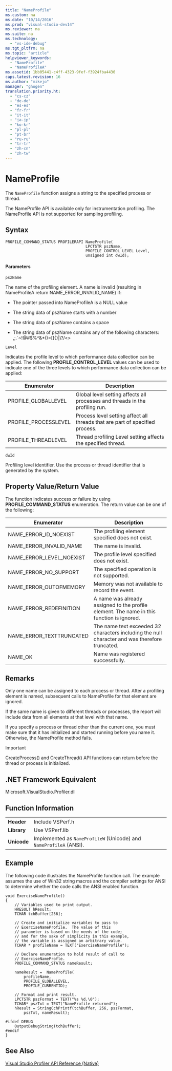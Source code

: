 ```yaml
---
title: "NameProfile"
ms.custom: na
ms.date: "10/14/2016"
ms.prod: "visual-studio-dev14"
ms.reviewer: na
ms.suite: na
ms.technology: 
  - "vs-ide-debug"
ms.tgt_pltfrm: na
ms.topic: "article"
helpviewer_keywords: 
  - "NameProfile"
  - "NameProfileA"
ms.assetid: 1bb05441-c4ff-4323-9fef-f3924fba4430
caps.latest.revision: 16
ms.author: "mikejo"
manager: "ghogen"
translation.priority.ht: 
  - "cs-cz"
  - "de-de"
  - "es-es"
  - "fr-fr"
  - "it-it"
  - "ja-jp"
  - "ko-kr"
  - "pl-pl"
  - "pt-br"
  - "ru-ru"
  - "tr-tr"
  - "zh-cn"
  - "zh-tw"
---
```

# NameProfile
The `NameProfile` function assigns a string to the specified process or thread.  
  
 The NameProfile API is available only for instrumentation profiling. The NameProfile API is not supported for sampling profiling.  
  
## Syntax  
  
```  
PROFILE_COMMAND_STATUS PROFILERAPI NameProfile(  
                                   LPCTSTR pszName,   
                                   PROFILE_CONTROL_LEVEL Level,  
                                   unsigned int dwId);  
```  
  
#### Parameters  
 `pszName`  
  
 The name of the profiling element. A name is invalid (resulting in NameProfileA return NAME_ERROR_INVALID_NAME) if:  
  
-   The pointer passed into NameProfileA is a NULL value  
  
-   The string data of pszName starts with a number  
  
-   The string data of pszName contains a space  
  
-   The string data of pszName contains any of the following characters: ,;.`~!@#$%^&*()=[]{}&#124;\\?/<>  
  
 `Level`  
  
 Indicates the profile level to which performance data collection can be applied. The following **PROFILE_CONTROL_LEVEL** values can be used to indicate one of the three levels to which performance data collection can be applied:  
  
|Enumerator|Description|  
|----------------|-----------------|  
|PROFILE_GLOBALLEVEL|Global level setting affects all processes and threads in the profiling run.|  
|PROFILE_PROCESSLEVEL|Process level setting affect all threads that are part of specified process.|  
|PROFILE_THREADLEVEL|Thread profiling Level setting affects the specified thread.|  
  
 `dwId`  
  
 Profiling level identifier. Use the process or thread identifier that is generated by the system.  
  
## Property Value/Return Value  
 The function indicates success or failure by using **PROFILE_COMMAND_STATUS** enumeration. The return value can be one of the following:  
  
|Enumerator|Description|  
|----------------|-----------------|  
|NAME_ERROR_ID_NOEXIST|The profiling element specified does not exist.|  
|NAME_ERROR_INVALID_NAME|The name is invalid.|  
|NAME_ERROR_LEVEL_NOEXIST|The profile level specified does not exist.|  
|NAME_ERROR_NO_SUPPORT|The specified operation is not supported.|  
|NAME_ERROR_OUTOFMEMORY|Memory was not available to record the event.|  
|NAME_ERROR_REDEFINITION|A name was already assigned to the profile element. The name in this function is ignored.|  
|NAME_ERROR_TEXTTRUNCATED|The name text exceeded 32 characters including the null character and was therefore truncated.|  
|NAME_OK|Name was registered successfully.|  
  
## Remarks  
 Only one name can be assigned to each process or thread. After a profiling element is named, subsequent calls to NameProfile for that element are ignored.  
  
 If the same name is given to different threads or processes, the report will include data from all elements at that level with that name.  
  
 If you specify a process or thread other than the current one, you must make sure that it has initialized and started running before you name it. Otherwise, the NameProfile method fails.  
  
> [!IMPORTANT]
>  CreateProcess() and CreateThread() API functions can return before the thread or process is initialized.  
  
## .NET Framework Equivalent  
 Microsoft.VisualStudio.Profiler.dll  
  
## Function Information  
  
|||  
|-|-|  
|**Header**|Include VSPerf.h|  
|**Library**|Use VSPerf.lib|  
|**Unicode**|Implemented as `NameProfileW` (Unicode) and `NameProfileA` (ANSI).|  
  
## Example  
 The following code illustrates the NameProfile function call. The example assumes the use of Win32 string macros and the compiler settings for ANSI to determine whether the code calls the ANSI enabled function.  
  
```  
void ExerciseNameProfile()  
{  
    // Variables used to print output.  
    HRESULT hResult;  
    TCHAR tchBuffer[256];  
  
    // Create and initialize variables to pass to   
    // ExerciseNameProfile.  The value of this   
    // parameter is based on the needs of the code;  
    // and for the sake of simplicity in this example,   
    // the variable is assigned an arbitrary value.  
    TCHAR * profileName = TEXT("ExerciseNameProfile");  
  
    // Declare enumeration to hold result of call to   
    // ExerciseNameProfle.  
    PROFILE_COMMAND_STATUS nameResult;  
  
    nameResult =  NameProfile(  
        profileName,  
        PROFILE_GLOBALLEVEL,  
        PROFILE_CURRENTID);  
  
    // Format and print result.  
    LPCTSTR pszFormat = TEXT("%s %d.\0");  
    TCHAR* pszTxt = TEXT("NameProfile returned");  
    hResult = StringCchPrintf(tchBuffer, 256, pszFormat,   
        pszTxt, nameResult);  
  
#ifdef DEBUG  
    OutputDebugString(tchBuffer);  
#endif  
}  
```  
  
## See Also  
 [Visual Studio Profiler API Reference (Native)](../profiling/visual-studio-profiler-api-reference--native-.md)